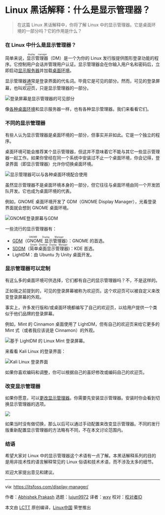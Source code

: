 [#]: collector: (lujun9972)
[#]: translator: (wxy)
[#]: reviewer: ( )
[#]: publisher: ( )
[#]: url: ( )
[#]: subject: (Linux Jargon Buster: What is Display Manager in Linux?)
[#]: via: (https://itsfoss.com/display-manager/)
[#]: author: (Abhishek Prakash https://itsfoss.com/author/abhishek/)

Linux 黑话解释：什么是显示管理器？
======

> 在这篇 Linux 黑话解释中，你将了解 Linux 中的显示管理器。它是桌面环境的一部分吗？它的作用是什么？

### 在 Linux 中什么是显示管理器？

简单来说，<ruby>显示管理器<rt>display manager</rt></ruby>（DM）是一个为你的 Linux 发行版提供图形登录功能的程序。它控制用户会话并管理用户认证。显示管理器会在你输入用户名和密码后，立即启动[显示服务器][1]并加载[桌面环境][2]。

显示管理器通常是登录界面的代名词。毕竟它是可见的部分。然而，可见的登录屏幕，也叫<ruby>欢迎页<rt>greeter</rt></ruby>，只是显示管理器的一部分。

![登录屏幕是显示管理器的可见部分][3]

像[各种桌面环境][4]和显示服务器一样，也有各种显示管理器。我们来看看它们。

### 不同的显示管理器

有些人认为显示管理器是桌面环境的一部分，但事实并非如此。它是一个独立的程序。

桌面环境可能会推荐某个显示管理器，但这并不意味着它不能与其它一些显示管理器一起工作。如果你曾经在同一个系统中安装过不止一个桌面环境，你会记得，登录界面（即显示管理器）允许你切换桌面环境。

![显示管理器可以与各种桌面环境配合使用][5]

虽然显示管理器不是桌面环境本身的一部分，但它往往与桌面环境由同一个开发团队开发。它也成为桌面环境的代表。

例如，GNOME 桌面环境开发了 GDM（GNOME Display Manager），光看登录界面就会想到 GNOME 桌面环境。

![GNOME登录屏幕与GDM][6]

一些流行的显示管理器有：

  * [GDM][7]（<ruby>GNOME 显示管理器<rt>GNOME Display Manager</rt></ruby>）：GNOME 的首选。
  * [SDDM][8]（<ruby>简单桌面显示管理器<rt>Simple Desktop Display Manager</rt></ruby>)：KDE 首选。
  * LightDM：由 Ubuntu 为 Unity 桌面开发。

### 显示管理器可以定制

有这么多的桌面环境可供选择，它们都有自己的显示管理器吗？不，不是这样的。

正如我之前提到的，可见的登录屏幕被称为欢迎页。这个欢迎页可以被自定义来改变登录屏幕的外观。

事实上，许多发行版和/或桌面环境都编写了自己的欢迎页，以给用户提供一个类似于他们品牌的登录屏幕。

例如，Mint 的 Cinnamon 桌面使用了 LightDM，但有自己的欢迎页来给它更多的 Mint 式（或者我应该说是 Cinnamon）的外观。

![基于 LightDM 的 Linux Mint 登录屏幕][9]。

来看看 Kali Linux 的登录界面：

![Kali Linux 登录界面][10]

如果你喜欢编码和调整，你可以根据自己的喜好修改或编码自己的欢迎页。

### 改变显示管理器

如果你愿意，可以[更改显示管理器][11]。你需要先安装显示管理器。安装时你会看到切换显示管理器的选项。

![][12]

如果当时没有做切换，那么以后可以通过手动配置来改变显示管理器。不同的发行版重新配置显示管理器的方法略有不同，不在本文讨论范围内。

### 结语

希望大家对 Linux 中的显示管理器这个术语有一点了解。本黑话解释系列的目的是用非技术性的语言解释常见的 Linux 俗语和技术术语，而不涉及太多的细节。

欢迎大家提出意见和建议。

--------------------------------------------------------------------------------

via: https://itsfoss.com/display-manager/

作者：[Abhishek Prakash][a]
选题：[lujun9972][b]
译者：[wxy](https://github.com/wxy)
校对：[校对者ID](https://github.com/校对者ID)

本文由 [LCTT](https://github.com/LCTT/TranslateProject) 原创编译，[Linux中国](https://linux.cn/) 荣誉推出

[a]: https://itsfoss.com/author/abhishek/
[b]: https://github.com/lujun9972
[1]: https://itsfoss.com/display-server/
[2]: https://itsfoss.com/what-is-desktop-environment/
[3]: https://i0.wp.com/itsfoss.com/wp-content/uploads/2018/05/login-screen-opensuse.jpg?resize=800%2C474&ssl=1
[4]: https://itsfoss.com/best-linux-desktop-environments/
[5]: https://i1.wp.com/itsfoss.com/wp-content/uploads/2020/10/deepin-session-ubuntu.jpg?resize=800%2C414&ssl=1
[6]: https://i2.wp.com/itsfoss.com/wp-content/uploads/2020/06/Login-screen-1.png?resize=800%2C450&ssl=1
[7]: https://wiki.gnome.org/Projects/GDM
[8]: https://github.com/sddm
[9]: https://i2.wp.com/itsfoss.com/wp-content/uploads/2020/10/linux-mint-login-screen.jpg?resize=800%2C418&ssl=1
[10]: https://i0.wp.com/itsfoss.com/wp-content/uploads/2020/10/kali-linux-login-screen.jpg?resize=799%2C450&ssl=1
[11]: https://itsfoss.com/switch-gdm-and-lightdm-in-ubuntu-14-04/
[12]: https://i2.wp.com/itsfoss.com/wp-content/uploads/2014/06/Switch_between_gdm_and_lightgdm_Ubuntu.jpeg?resize=700%2C448&ssl=1
